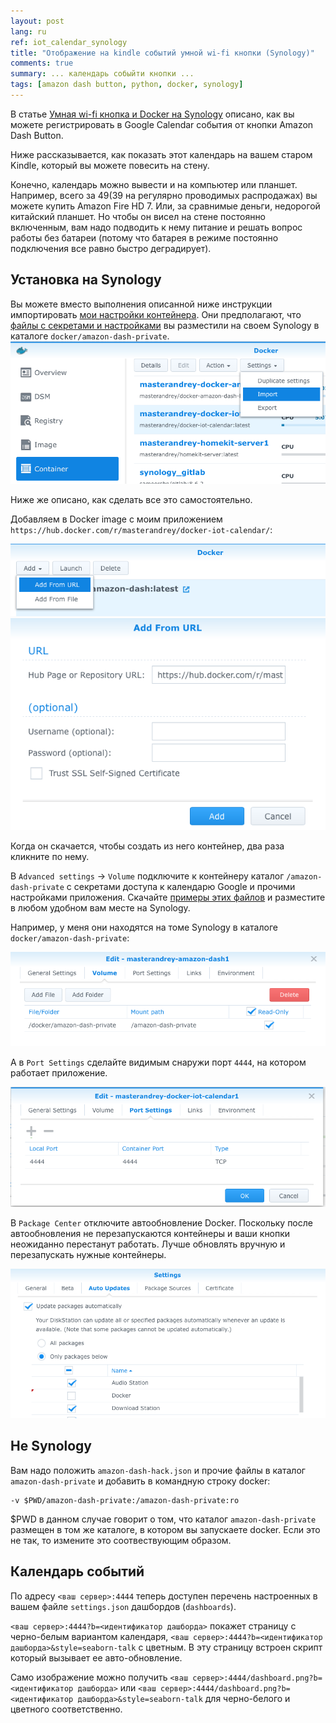 ```yaml
---
layout: post
lang: ru
ref: iot_calendar_synology
title: "Отображение на kindle событий умной wi-fi кнопки (Synology)"
comments: true
summary: ... календарь собыйти кнопки ...
tags: [amazon dash button, python, docker, synology]
---
```


В статье [Умная wi-fi кнопка и Docker на Synology](http://masterandrey.com/posts/ru/amazon_dash_button_hack/)
описано, как вы можете регистрировать в Google Calendar события от кнопки Amazon Dash Button.

Ниже рассказывается, как показать этот календарь на вашем старом Kindle, который вы можете повесить на стену.

Конечно, календарь можно вывести и на компьютер или планшет. Например, всего за $49 ($39 на регулярно проводимых
распродажах) вы можете купить Amazon Fire HD 7. Или, за сравнимые деньги, недорогой китайский планшет.
Но чтобы он висел на стене постоянно включенным, вам надо подводить к нему питание и решать вопрос работы без батареи
(потому что батарея в режиме постоянно подключения все равно быстро деградирует).

## Установка на Synology

Вы можете вместо выполнения описанной ниже инструкции импортировать 
[мои настройки контейнера](https://github.com/masterandrey/docker-iot-calendar/tree/master/synology).
Они предполагают, что [файлы с секретами и настройками](https://github.com/masterandrey/docker-iot-calendar/tree/master/amazon-dash-private)
вы разместили на своем Synology в каталоге `docker/amazon-dash-private`.
![](/images/synology_import_settings.png)

Ниже же описано, как сделать все это самостоятельно.

Добавляем в Docker image с моим приложением `https://hub.docker.com/r/masterandrey/docker-iot-calendar/`:

![](/images/dash_synology_docker_image.png)
![](/images/dash_synology_docker_url.png)

Когда он скачается, чтобы создать из него контейнер, два раза кликните по нему.

В `Advanced settings` -> `Volume` подключите к контейнеру каталог `/amazon-dash-private` с секретами доступа к 
календарю Google и прочими настройками приложения.
Скачайте [примеры этих файлов](https://github.com/masterandrey/docker-iot-calendar/tree/master/amazon-dash-private) 
и разместите в любом удобном вам месте на Synology.

Например, у меня они находятся на томе Synology в каталоге 
`docker/amazon-dash-private`:

![](/images/dash_synology_docker_volume.png)

А в `Port Settings` сделайте видимым снаружи порт `4444`, на котором работает приложение.

![](/images/calendar_synology_docker_port.png)

В `Package Center` отключите автообновление Docker.
Поскольку после автообновления не перезапускаются контейнеры и ваши кнопки неожиданно перестанут работать.
Лучше обновлять вручную и перезапускать нужные контейнеры.

![](/images/dash_synology_docker_autoupdate.png)

## Не Synology

Вам надо положить `amazon-dash-hack.json` и прочие файлы в каталог 
`amazon-dash-private` и добавить в командную строку docker:

    -v $PWD/amazon-dash-private:/amazon-dash-private:ro
    
$PWD в данном случае говорит о том, что каталог `amazon-dash-private` размещен в том же каталоге,
в котором вы запускаете docker. Если это не так, то измените это соотвествующим образом.

## Календарь событий

По адресу `<ваш сервер>:4444` теперь доступен перечень настроенных в вашем файле `settings.json` дашбордов
(`dashboards`).

`<ваш сервер>:4444?b=<идентификатор дашборда>` покажет страницу с черно-белым вариантом календаря,
`<ваш сервер>:4444?b=<идентификатор дашборда>&style=seaborn-talk` с цветным. В эту страницу встроен
скрипт который вызывает ее авто-обновление.

Само изображение можно получить `<ваш сервер>:4444/dashboard.png?b=<идентификатор дашборда>` или
`<ваш сервер>:4444/dashboard.png?b=<идентификатор дашборда>&style=seaborn-talk` для черно-белого
и цветного соответственно.
